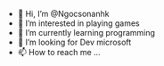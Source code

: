 - 👋 Hi, I’m @Ngocsonanhk
- 👀 I’m interested in playing games
- 🌱 I’m currently learning programming 
- 💞️ I’m looking for Dev microsoft 
- 📫 How to reach me ...

<!---
Ngocsonanhk/Ngocsonanhk is a ✨ special ✨ repository because its `README.md` (this file) appears on your GitHub profile.
You can click the Preview link to take a look at your changes.
--->

